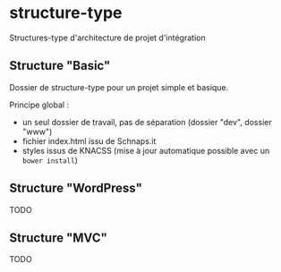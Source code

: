 structure-type
==============

Structures-type d'architecture de projet d'intégration

## Structure "Basic"

Dossier de structure-type pour un projet simple et basique.

Principe global : 
- un seul dossier de travail, pas de séparation (dossier "dev", dossier "www")
- fichier index.html issu de Schnaps.it
- styles issus de KNACSS (mise à jour automatique possible avec un `bower install`)

## Structure "WordPress"

TODO

## Structure "MVC"

TODO
